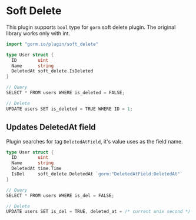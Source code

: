 # Soft Delete

This plugin supports `bool` type for `gorm` soft delete plugin. The original library works only with int.

```go
import "gorm.io/plugin/soft_delete"

type User struct {
  ID        uint
  Name      string
  DeletedAt soft_delete.IsDeleted
}

// Query
SELECT * FROM users WHERE is_deleted = FALSE;

// Delete
UPDATE users SET is_deleted = TRUE WHERE ID = 1;
```


## Updates DeletedAt field

Plugin searches for tag `DeletedAtField`, it's value uses as the field name.

```go
type User struct {
  ID        uint
  Name      string
  DeletedAt time.Time
  IsDel     soft_delete.DeletedAt `gorm:"DeletedAtField:DeletedAt"`
}

// Query
SELECT * FROM users WHERE is_del = FALSE;

// Delete
UPDATE users SET is_del = TRUE, deleted_at = /* current unix second */ WHERE ID = 1;
```
